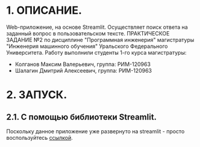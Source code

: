 # 1. ОПИСАНИЕ.
Web-приложение, на основе Streamlit. Осуществляет поиск ответа на заданный вопрос в пользовательском тексте.
ПРАКТИЧЕСКОЕ ЗАДАНИЕ №2 по дисциплине "Программная инженерия" магистратуры "Инженерия машинного обучения" Уральского Федерального Университета. Работу выполнили студенты 1-го курса магистратуры:
- Колганов Максим Валерьевич, группа: РИМ-120963
- Шалагин Дмитрий Алексеевич, группа: РИМ-120963

# 2. ЗАПУСК.
## 2.1. С помощью библиотеки Streamlit.
Поскольку данное приложение уже развернуто на streamlit - просто воспользуйтесь [ссылкой](https://question-answerer.streamlit.app/).


